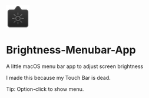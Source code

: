 <img src="/Brightness/Assets.xcassets/AppIcon.appiconset/appicon-128.png" width="64px">

# Brightness-Menubar-App
A little macOS menu bar app to adjust screen brightness

I made this because my Touch Bar is dead.


Tip: Option-click to show menu.

